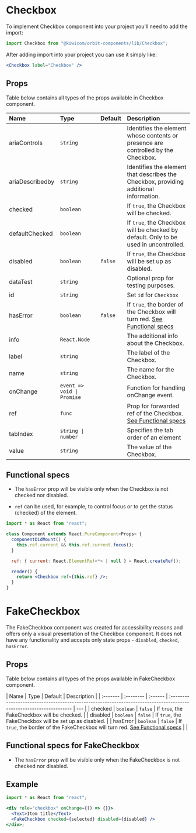 # Checkbox

To implement Checkbox component into your project you'll need to add the import:

```jsx
import Checkbox from "@kiwicom/orbit-components/lib/Checkbox";
```

After adding import into your project you can use it simply like:

```jsx
<Checkbox label="Checkbox" />
```

## Props

Table below contains all types of the props available in Checkbox component.

| Name            | Type                       | Default | Description                                                                                    |
| :-------------- | :------------------------- | :------ | :--------------------------------------------------------------------------------------------- |
| ariaControls    | `string`                   |         | Identifies the element whose contents or presence are controlled by the Checkbox.              |
| ariaDescribedby | `string`                   |         | Identifies the element that describes the Checkbox, providing additional information.          |
| checked         | `boolean`                  |         | If `true`, the Checkbox will be checked.                                                       |
| defaultChecked  | `boolean`                  |         | If `true`, the Checkbox will be checked by default. Only to be used in uncontrolled.           |
| disabled        | `boolean`                  | `false` | If `true`, the Checkbox will be set up as disabled.                                            |
| dataTest        | `string`                   |         | Optional prop for testing purposes.                                                            |
| id              | `string`                   |         | Set `id` for `Checkbox`                                                                        |
| hasError        | `boolean`                  | `false` | If `true`, the border of the Checkbox will turn red. [See Functional specs](#functional-specs) |
| info            | `React.Node`               |         | The additional info about the Checkbox.                                                        |
| label           | `string`                   |         | The label of the Checkbox.                                                                     |
| name            | `string`                   |         | The name for the Checkbox.                                                                     |
| onChange        | `event => void \| Promise` |         | Function for handling onChange event.                                                          |
| ref             | `func`                     |         | Prop for forwarded ref of the Checkbox. [See Functional specs](#functional-specs)              |
| tabIndex        | `string \| number`         |         | Specifies the tab order of an element                                                          |
| value           | `string`                   |         | The value of the Checkbox.                                                                     |

## Functional specs

- The `hasError` prop will be visible only when the Checkbox is not checked nor disabled.

- `ref` can be used, for example, to control focus or to get the status (checked) of the element.

```jsx
import * as React from "react";

class Component extends React.PureComponent<Props> {
  componentDidMount() {
    this.ref.current && this.ref.current.focus();
  }

  ref: { current: React.ElementRef<*> | null } = React.createRef();

  render() {
    return <Checkbox ref={this.ref} />;
  }
}
```

# FakeCheckbox

The FakeCheckbox component was created for accessibility reasons and offers only a visual presentation of the Checkbox component. It does not have any functionality and accepts only state props - `disabled`, `checked`, `hasError`.

## Props

Table below contains all types of the props available in FakeCheckbox component.

| Name     | Type      | Default | Description                                                                                                         |
| :------- | :-------- | :------ | :------------------------------------------------------------------------------------------------------------------ | --- |
| checked  | `boolean` | `false` | If `true`, the FakeCheckbox will be checked.                                                                        |
| disabled | `boolean` | `false` | If `true`, the FakeCheckbox will be set up as disabled.                                                             |
| hasError | `boolean` | `false` | If `true`, the border of the FakeCheckbox will turn red. [See Functional specs](#functional-specs-for-fakecheckbox) |     |

## Functional specs for FakeCheckbox

- The `hasError` prop will be visible only when the FakeCheckbox is not checked nor disabled.

## Example

```jsx
import * as React from "react";

<div role="checkbox" onChange={() => {}}>
  <Text>Item title</Text>
  <FakeCheckbox checked={selected} disabled={disabled} />
</div>;
```
